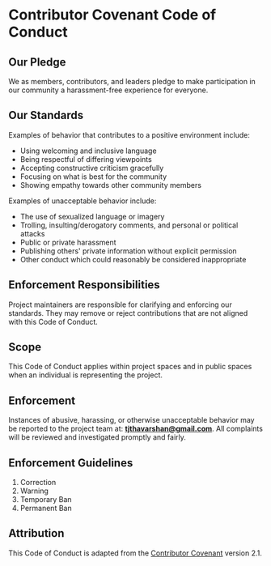 # Contributor Covenant Code of Conduct

## Our Pledge

We as members, contributors, and leaders pledge to make participation in our community a harassment-free experience for everyone.

## Our Standards

Examples of behavior that contributes to a positive environment include:

- Using welcoming and inclusive language
- Being respectful of differing viewpoints
- Accepting constructive criticism gracefully
- Focusing on what is best for the community
- Showing empathy towards other community members

Examples of unacceptable behavior include:

- The use of sexualized language or imagery
- Trolling, insulting/derogatory comments, and personal or political attacks
- Public or private harassment
- Publishing others' private information without explicit permission
- Other conduct which could reasonably be considered inappropriate

## Enforcement Responsibilities

Project maintainers are responsible for clarifying and enforcing our standards. They may remove or reject contributions that are not aligned with this Code of Conduct.

## Scope

This Code of Conduct applies within project spaces and in public spaces when an individual is representing the project.

## Enforcement

Instances of abusive, harassing, or otherwise unacceptable behavior may be reported to the project team at: **tjthavarshan@gmail.com**. All complaints will be reviewed and investigated promptly and fairly.

## Enforcement Guidelines

1. Correction
2. Warning
3. Temporary Ban
4. Permanent Ban

## Attribution

This Code of Conduct is adapted from the [Contributor Covenant](https://www.contributor-covenant.org/) version 2.1.
